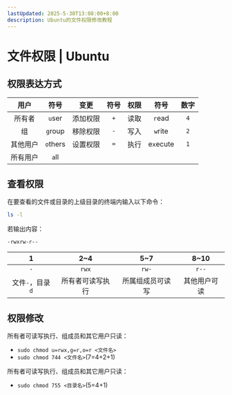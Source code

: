 ```yaml
---
lastUpdated: 2025-5-30T13:08:00+8:00
description: Ubuntu的文件权限修改教程
---
```


# 文件权限 | Ubuntu

## 权限表达方式

|   用户   |   符号   |   变更   | 符号  | 权限  |   符号    | 数字  |
| :------: | :------: | :------: | :---: | :---: | :-------: | :---: |
|  所有者  |  `u`ser  | 添加权限 |  `+`  | 读取  |  `r`ead   |  `4`  |
|    组    | `g`roup  | 移除权限 |  `-`  | 写入  |  `w`rite  |  `2`  |
| 其他用户 | `o`thers | 设置权限 |  `=`  | 执行  | e`x`ecute |  `1`  |
| 所有用户 |  `a`ll   |          |       |       |           |       |

## 查看权限

在要查看的文件或目录的上级目录的终端内输入以下命令：

```bash
ls -l
```

若输出内容：

```ansi
-rwxrw-r--
```

|        1         |       2~4        |       5~7        |     8~10     |
| :--------------: | :--------------: | :--------------: | :----------: |
|       `-`        |      `rwx`       |      `rw-`       |    `r--`     |
| 文件`-`，目录`d` | 所有者可读写执行 | 所属组成员可读写 | 其他用户可读 |

## 权限修改

所有者可读写执行、组成员和其它用户只读：

- `sudo chmod u=rwx,g=r,o=r <文件名>`
- `sudo chmod 744 <文件名>`(7=4+2+1)

所有者可读写执行、组成员和其它用户只读：

- `sudo chmod 755 <目录名>`(5=4+1)
